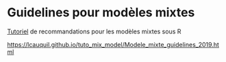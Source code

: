 # Guidelines pour modèles mixtes

[Tutoriel](https://github.com/lcauquil/tuto_mix_model/blob/master/Modele_mixte_guidelines_2019.md) de recommandations pour les modèles mixtes sous R

https://lcauquil.github.io/tuto_mix_model/Modele_mixte_guidelines_2019.html
